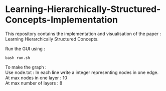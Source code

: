 # Learning-Hierarchically-Structured-Concepts-Implementation
This repository contains the implementation and visualisation of the paper : Learning Hierarchically Structured Concepts. 

Run the GUI using :
```
bash run.sh
```

To make the graph :  
Use node.txt : In each line write a integer representing nodes in one edge.   
At max nodes in one layer : 10    
At max number of layers : 8    


